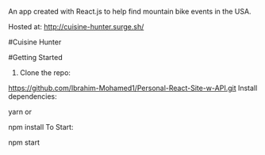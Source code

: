 An app created with React.js to help find mountain bike events in the USA.


Hosted at: http://cuisine-hunter.surge.sh/


#Cuisine Hunter

#Getting Started

1. Clone the repo:

https://github.com/Ibrahim-Mohamed1/Personal-React-Site-w-API.git
Install dependencies:

yarn
or

npm install
To Start:

npm start

